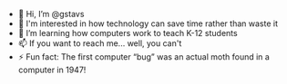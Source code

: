 - 👋 Hi, I’m @gstavs
- 👀 I'm interested in how technology can save time rather than waste it
- 🌱 I’m learning how computers work to teach K-12 students
- 📫 If you want to reach me... well, you can't
- ⚡ Fun fact: The first computer “bug” was an actual moth found in a computer in 1947!

<!---
gstavs/gstavs is a ✨ special ✨ repository because its `README.md` (this file) appears on your GitHub profile.
You can click the Preview link to take a look at your changes.
--->
